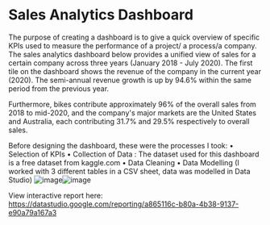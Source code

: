 # Sales Analytics Dashboard

The purpose of creating a dashboard is to give a quick overview of specific KPIs used to measure the performance of a project/ a process/a company. The sales analytics dashboard below provides a unified view of sales for a certain company across three years (January 2018 - July 2020). The first tile on the dashboard shows the revenue of the company in the current year (2020). The semi-annual revenue growth is up by 94.6% within the same period from the previous year. 

Furthermore, bikes contribute approximately 96% of the overall sales from 2018 to mid-2020, and the company's major markets are the United States and Australia, each contributing 31.7% and 29.5% respectively to overall sales.


Before designing the dashboard, these were the processes I took: 
• Selection of KPIs 
• Collection of Data : The dataset used for this dashboard is a free dataset from kaggle.com
• Data Cleaning
• Data Modelling (I worked with 3 different tables in a CSV sheet, data was modelled in Data Studio) 
![image](https://user-images.githubusercontent.com/51289316/178504888-272ac566-b2a0-46a6-901d-b85a6b0d2f89.png)![image](https://user-images.githubusercontent.com/51289316/178505039-4f6401d5-cb17-4b97-bff0-aa6548366e00.png)

View interactive report here: https://datastudio.google.com/reporting/a865116c-b80a-4b38-9137-e90a79a167a3


